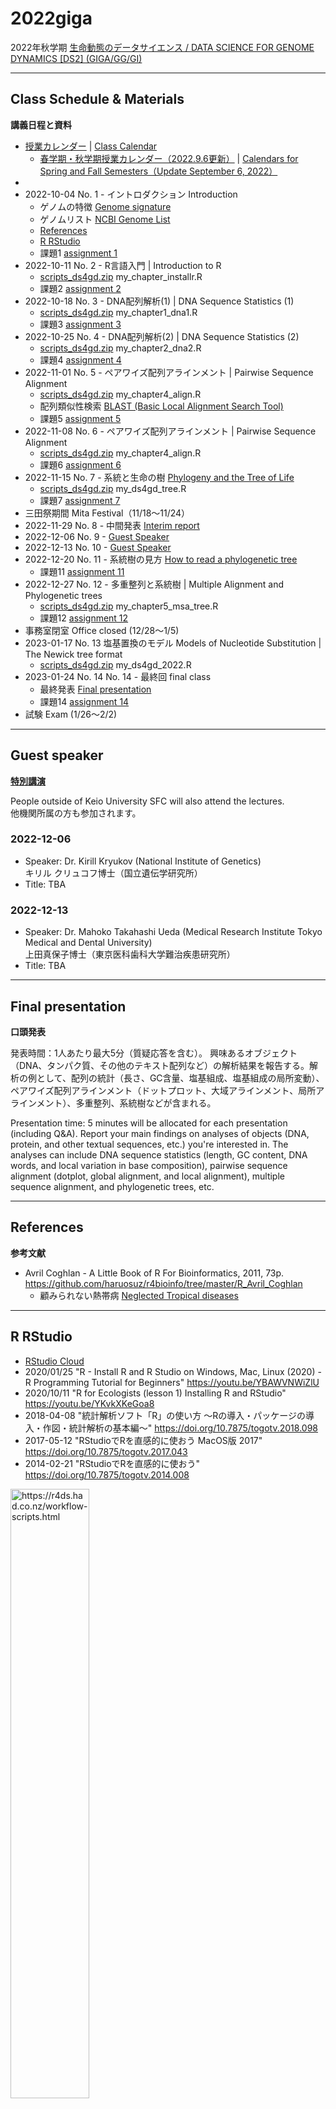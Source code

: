 # 2022giga

2022年秋学期
[生命動態のデータサイエンス / DATA SCIENCE FOR GENOME DYNAMICS [DS2] (GIGA/GG/GI)](https://sol.sfc.keio.ac.jp/courses/7123)

----------

## Class Schedule & Materials
**講義日程と資料**

- [授業カレンダー](https://www.sfc.keio.ac.jp/faculty/calendars/class_calendar.html) | 
[Class Calendar](https://www.sfc.keio.ac.jp/en/faculty/calendars/class_calendar.html)
  - [春学期・秋学期授業カレンダー（2022.9.6更新）](https://www.sfc.keio.ac.jp/doc/2022_classcalendars_jp.pdf) | 
[Calendars for Spring and Fall Semesters（Update September 6, 2022）](https://www.sfc.keio.ac.jp/en/docs/2022_classcalendars_en.pdf)
- 
- 2022-10-04 No. 1 - イントロダクション Introduction
  - ゲノムの特徴 [Genome signature](https://github.com/haruosuz/DS4GD/blob/master/2018/CaseStudy.md#genome-signature)
  - ゲノムリスト [NCBI Genome List](https://github.com/haruosuz/DS4GD/blob/master/2021/CaseStudy.md#ncbi-genome-list)
  - [References](#references)
  - [R RStudio](#r-rstudio)
  - 課題1 [assignment 1](https://github.com/haruosuz/DS4GD/blob/master/2022giga/CaseStudy.md#assignment-1)
- 2022-10-11 No. 2 - R言語入門 | Introduction to R
  - [scripts_ds4gd.zip](https://github.com/haruosuz/DS4GD/raw/master/2022giga/scripts_ds4gd.zip) my_chapter_installr.R
  - 課題2 [assignment 2](https://github.com/haruosuz/DS4GD/blob/master/2022giga/CaseStudy.md#assignment-2)
- 2022-10-18 No. 3 - DNA配列解析(1) | DNA Sequence Statistics (1)
  - [scripts_ds4gd.zip](https://github.com/haruosuz/DS4GD/raw/master/2022giga/scripts_ds4gd.zip) my_chapter1_dna1.R
  - 課題3 [assignment 3](https://github.com/haruosuz/DS4GD/blob/master/2022giga/CaseStudy.md#assignment-3)
- 2022-10-25 No. 4 - DNA配列解析(2) | DNA Sequence Statistics (2)
  - [scripts_ds4gd.zip](https://github.com/haruosuz/DS4GD/raw/master/2022giga/scripts_ds4gd.zip) my_chapter2_dna2.R
  - 課題4 [assignment 4](https://github.com/haruosuz/DS4GD/blob/master/2022giga/CaseStudy.md#assignment-4)
- 2022-11-01 No. 5 - ペアワイズ配列アラインメント | Pairwise Sequence Alignment
  - [scripts_ds4gd.zip](https://github.com/haruosuz/DS4GD/raw/master/2022giga/scripts_ds4gd.zip) my_chapter4_align.R
  - 配列類似性検索 [BLAST (Basic Local Alignment Search Tool)](https://github.com/haruosuz/DS4GD/blob/master/2020/CaseStudy.md#blast)
  - 課題5 [assignment 5](https://github.com/haruosuz/DS4GD/blob/master/2022giga/CaseStudy.md#assignment-5)
- 2022-11-08 No. 6 - ペアワイズ配列アラインメント | Pairwise Sequence Alignment
  - [scripts_ds4gd.zip](https://github.com/haruosuz/DS4GD/raw/master/2022giga/scripts_ds4gd.zip) my_chapter4_align.R
  - 課題6 [assignment 6](https://github.com/haruosuz/DS4GD/blob/master/2022giga/CaseStudy.md#assignment-6)
- 2022-11-15 No. 7 - 系統と生命の樹 [Phylogeny and the Tree of Life](https://www.maruzen-publishing.co.jp/files/書籍営業部/講義用資料/2018/キャンベル11授業用パワポサンプル26_Lecture_Presentation.pdf)
  - [scripts_ds4gd.zip](https://github.com/haruosuz/DS4GD/raw/master/2022giga/scripts_ds4gd.zip) my_ds4gd_tree.R
  - 課題7 [assignment 7](https://github.com/haruosuz/DS4GD/blob/master/2022giga/CaseStudy.md#assignment-7)
- 三田祭期間 Mita Festival（11/18～11/24）
- 2022-11-29 No. 8 - 中間発表 [Interim report](#interim-report)
- 2022-12-06 No. 9 - [Guest Speaker](#guest-speaker)
- 2022-12-13 No. 10 - [Guest Speaker](#guest-speaker)
- 2022-12-20 No. 11 - 系統樹の見方 [How to read a phylogenetic tree](https://artic.network/how-to-read-a-tree.html)
  - 課題11 [assignment 11](https://github.com/haruosuz/DS4GD/blob/master/2022giga/CaseStudy.md#assignment-11)
- 2022-12-27 No. 12 - 多重整列と系統樹 | Multiple Alignment and Phylogenetic trees
  - [scripts_ds4gd.zip](https://github.com/haruosuz/DS4GD/raw/master/2022giga/scripts_ds4gd.zip) my_chapter5_msa_tree.R
  - 課題12 [assignment 12](https://github.com/haruosuz/DS4GD/blob/master/2022giga/CaseStudy.md#assignment-12)
- 事務室閉室 Office closed (12/28～1/5)
- 2023-01-17 No. 13 塩基置換のモデル Models of Nucleotide Substitution | The Newick tree format
  - [scripts_ds4gd.zip](https://github.com/haruosuz/DS4GD/raw/master/2022giga/scripts_ds4gd.zip) my_ds4gd_2022.R
- 2023-01-24 No. 14 No. 14 - 最終回 final class
  - 最終発表 [Final presentation](#final-presentation)
  - 課題14 [assignment 14](https://github.com/haruosuz/DS4GD/blob/master/2022giga/CaseStudy.md#assignment-14)
- 試験 Exam (1/26～2/2)

----------
## Guest speaker
**[特別講演](https://www.sfc.keio.ac.jp/faculty/class/special_lecture.html)**

People outside of Keio University SFC will also attend the lectures.  
他機関所属の方も参加されます。  

### 2022-12-06
- Speaker: Dr. Kirill Kryukov (National Institute of Genetics)  
キリル クリュコフ博士（国立遺伝学研究所）
- Title: TBA

### 2022-12-13
- Speaker: Dr. Mahoko Takahashi Ueda (Medical Research Institute Tokyo Medical and Dental University)  
上田真保子博士（東京医科歯科大学難治疾患研究所）
- Title: TBA

----------
## Final presentation
**口頭発表**

発表時間：1人あたり最大5分（質疑応答を含む）。
興味あるオブジェクト（DNA、タンパク質、その他のテキスト配列など）の解析結果を報告する。解析の例として、配列の統計（長さ、GC含量、塩基組成、塩基組成の局所変動）、ペアワイズ配列アラインメント（ドットプロット、大域アラインメント、局所アラインメント）、多重整列、系統樹などが含まれる。

Presentation time: 5 minutes will be allocated for each presentation (including Q&A).
Report your main findings on analyses of objects (DNA, protein, and other textual sequences, etc.) you're interested in. The analyses can include DNA sequence statistics (length, GC content, DNA words, and local variation in base composition), pairwise sequence alignment (dotplot, global alignment, and local alignment), multiple sequence alignment, and phylogenetic trees, etc.

----------
## References
**参考文献**

- Avril Coghlan - A Little Book of R For Bioinformatics, 2011, 73p. https://github.com/haruosuz/r4bioinfo/tree/master/R_Avril_Coghlan
  - 顧みられない熱帯病 [Neglected Tropical diseases](https://github.com/haruosuz/r4bioinfo/blob/master/R_Avril_Coghlan/README.md#neglected-tropical-diseases)

----------
## R RStudio
- [RStudio Cloud](https://github.com/haruosuz/r4bioinfo/blob/master/references/RStudioCloud.md)
- 2020/01/25 "R - Install R and R Studio on Windows, Mac, Linux (2020) - R Programming Tutorial for Beginners" https://youtu.be/YBAWVNWiZlU
- 2020/10/11 "R for Ecologists (lesson 1) Installing R and RStudio" https://youtu.be/YKvkXKeGoa8
- 2018-04-08 "統計解析ソフト「R」の使い方 〜Rの導入・パッケージの導入・作図・統計解析の基本編〜" https://doi.org/10.7875/togotv.2018.098
- 2017-05-12 "RStudioでRを直感的に使おう MacOS版 2017" https://doi.org/10.7875/togotv.2017.043
- 2014-02-21 "RStudioでRを直感的に使おう" https://doi.org/10.7875/togotv.2014.008

<img src="https://d33wubrfki0l68.cloudfront.net/8a64bb047429d7ae0e2acae35c40e421e6439bf6/80e5d/diagrams/rstudio-editor.png" alt="https://r4ds.had.co.nz/workflow-scripts.html" width=50%>

----------

